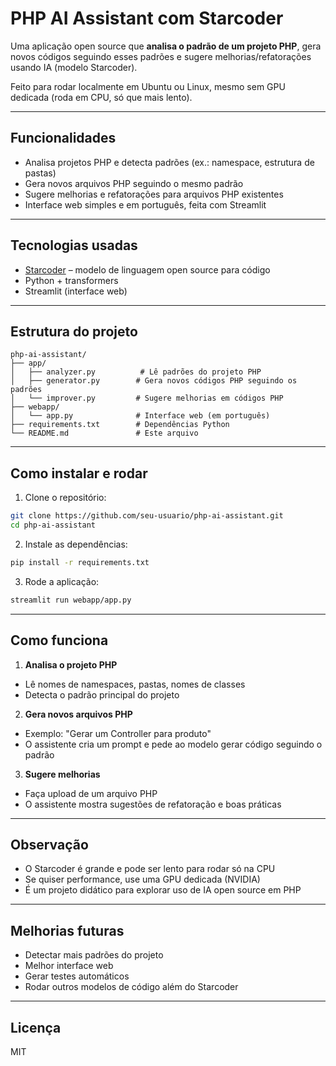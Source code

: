 # PHP AI Assistant com Starcoder

Uma aplicação open source que **analisa o padrão de um projeto PHP**, gera novos códigos seguindo esses padrões e sugere melhorias/refatorações usando IA (modelo Starcoder).

Feito para rodar localmente em Ubuntu ou Linux, mesmo sem GPU dedicada (roda em CPU, só que mais lento).

---

## Funcionalidades

- Analisa projetos PHP e detecta padrões (ex.: namespace, estrutura de pastas)
- Gera novos arquivos PHP seguindo o mesmo padrão
- Sugere melhorias e refatorações para arquivos PHP existentes
- Interface web simples e em português, feita com Streamlit

---

## Tecnologias usadas

- [Starcoder](https://huggingface.co/bigcode/starcoder) – modelo de linguagem open source para código
- Python + transformers
- Streamlit (interface web)

---

## Estrutura do projeto

```plaintext
php-ai-assistant/
├── app/
│   ├── analyzer.py          # Lê padrões do projeto PHP
│   ├── generator.py        # Gera novos códigos PHP seguindo os padrões
│   └── improver.py         # Sugere melhorias em códigos PHP
├── webapp/
│   └── app.py              # Interface web (em português)
├── requirements.txt        # Dependências Python
└── README.md               # Este arquivo
```

---

## Como instalar e rodar

1. Clone o repositório:
```bash
git clone https://github.com/seu-usuario/php-ai-assistant.git
cd php-ai-assistant
```

2. Instale as dependências:
```bash
pip install -r requirements.txt
```

3. Rode a aplicação:
```bash
streamlit run webapp/app.py
```

---

## Como funciona

1.  **Analisa o projeto PHP**
- Lê nomes de namespaces, pastas, nomes de classes
- Detecta o padrão principal do projeto

2. **Gera novos arquivos PHP**
- Exemplo: "Gerar um Controller para produto"
- O assistente cria um prompt e pede ao modelo gerar código seguindo o padrão

3. **Sugere melhorias**
- Faça upload de um arquivo PHP
- O assistente mostra sugestões de refatoração e boas práticas

---

## Observação
- O Starcoder é grande e pode ser lento para rodar só na CPU
- Se quiser performance, use uma GPU dedicada (NVIDIA)
- É um projeto didático para explorar uso de IA open source em PHP

---

## Melhorias futuras

- Detectar mais padrões do projeto
- Melhor interface web
- Gerar testes automáticos
- Rodar outros modelos de código além do Starcoder

---

## Licença
MIT
